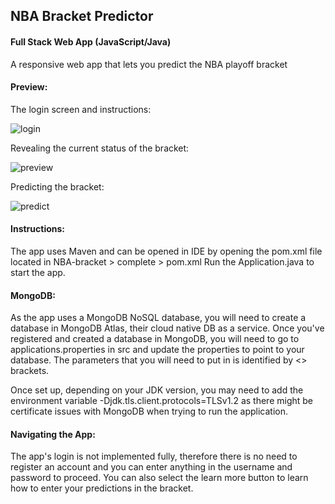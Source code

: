 ## NBA Bracket Predictor 
#### Full Stack Web App (JavaScript/Java)

A responsive web app that lets you predict the NBA playoff bracket

#### Preview:

The login screen and instructions:

![login](https://user-images.githubusercontent.com/50474208/77386708-af0a9280-6d48-11ea-9754-358d33ace031.gif)

Revealing the current status of the bracket:

![preview](https://user-images.githubusercontent.com/50474208/77387213-06f5c900-6d4a-11ea-8bda-0b1d27ae07cc.gif)

Predicting the bracket:

![predict](https://user-images.githubusercontent.com/50474208/77387275-37d5fe00-6d4a-11ea-93d1-870df29552fa.gif)

#### Instructions:

The app uses Maven and can be opened in IDE by opening the pom.xml file located in NBA-bracket > complete > pom.xml
Run the Application.java to start the app.

#### MongoDB:

As the app uses a MongoDB NoSQL database, you will need to create a database in MongoDB Atlas, their cloud native DB as a service. Once you've registered and created a database in MongoDB, you will need to go to applications.properties in src and update the properties to point to your database. The parameters that you will need to put in is identified by <> brackets.

Once set up, depending on your JDK version, you may need to add the environment variable -Djdk.tls.client.protocols=TLSv1.2 as there might be certificate issues with MongoDB when trying to run the application.

#### Navigating the App:
The app's login is not implemented fully, therefore there is no need to register an account and you can enter anything in the username and password to proceed. You can also select the learn more button to learn how to enter your predictions in the bracket.
